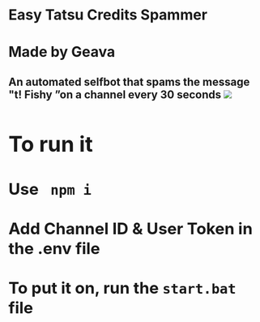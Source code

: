 # Easy Tatsu Credits Spammer
<h1> Made by Geava
<h2> An automated selfbot that spams the message "t! Fishy ”on a channel every 30 seconds
  <n>
<img src="https://i.ibb.co/KjvHMhk/spamemr.png">
    <n>
      <n>
        <h1> To run it
          <h2> 
            Use <code> npm i  </code>
            <br>
            <br> Add Channel ID & User Token in the .env file
          <br>
            <br>  To put it on, run the <code>start.bat</code> file
            
